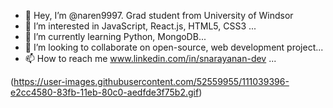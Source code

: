 - 👋 Hey, I’m @naren9997. Grad student from University of Windsor
- 👀 I’m interested in JavaScript, React.js, HTML5, CSS3 ...
- 🌱 I’m currently learning Python, MongoDB...
- 💞️ I’m looking to collaborate on open-source, web development project...
- 📫 How to reach me www.linkedin.com/in/snarayanan-dev ...

(https://user-images.githubusercontent.com/52559955/111039396-e2cc4580-83fb-11eb-80c0-aedfde3f75b2.gif)
<!---
naren9997/naren9997 is a ✨ special ✨ repository because its `README.md` (this file) appears on your GitHub profile.
You can click the Preview link to take a look at your changes.
(https://github.com/naren9997/naren9997/blob/src/naren-bio.gif)
--->



